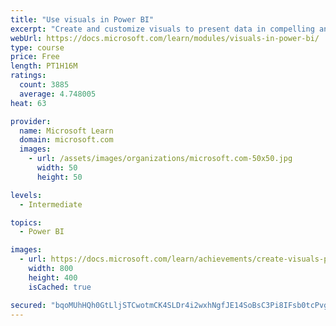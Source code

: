 ```yaml
---
title: "Use visuals in Power BI"
excerpt: "Create and customize visuals to present data in compelling and insightful ways."
webUrl: https://docs.microsoft.com/learn/modules/visuals-in-power-bi/
type: course
price: Free
length: PT1H16M
ratings:
  count: 3885
  average: 4.748005
heat: 63

provider:
  name: Microsoft Learn
  domain: microsoft.com
  images:
    - url: /assets/images/organizations/microsoft.com-50x50.jpg
      width: 50
      height: 50

levels:
  - Intermediate

topics:
  - Power BI

images:
  - url: https://docs.microsoft.com/learn/achievements/create-visuals-power-bi-desktop-social.png
    width: 800
    height: 400
    isCached: true

secured: "bqoMUhHQh0GtLljSTCwotmCK4SLDr4i2wxhNgfJE14SoBsC3Pi8IFsb0tcPvgsmyXjWHYH2cOJeH7gfHGyTMbxkZdJCywhFXZc98W63AdiV9KYUFC2vkTkvDhqPiDN0HIIiceTV4AoUtZyu0asGfUHZ2tjxWgaO5EbbMp2LFXt7k3dM617myhLPUEaTFhbmOIp9tOqFeFKTl+aF4kUv0n/7FfST4yPj91DVeMvHQqbK1qpzYq8D8I/pKvUoMEBKpFpLi+WJ+W8jwuNSTrxDJDS2o8+UUXZ5lW2HqambUXLOXHkOlgzfn7aumFdvQuLshh0uTdJW/IIT5La1F8pwcLSyliJZQkqf1efTDStDqo9XguDicqMHVfybthbBiC8/jLfUDF41XqKOwe4Oq7IwN7e40uFdK9k8cyCKCtWh0DWI=;fWpBeNw+jCafZDSL8f/4ng=="
---
```


